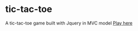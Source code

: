 # tic-tac-toe

A tic-tac-toe game built with Jquery in MVC model 	[Play here](https://m13ha.github.io/tic-tac-toe/)
